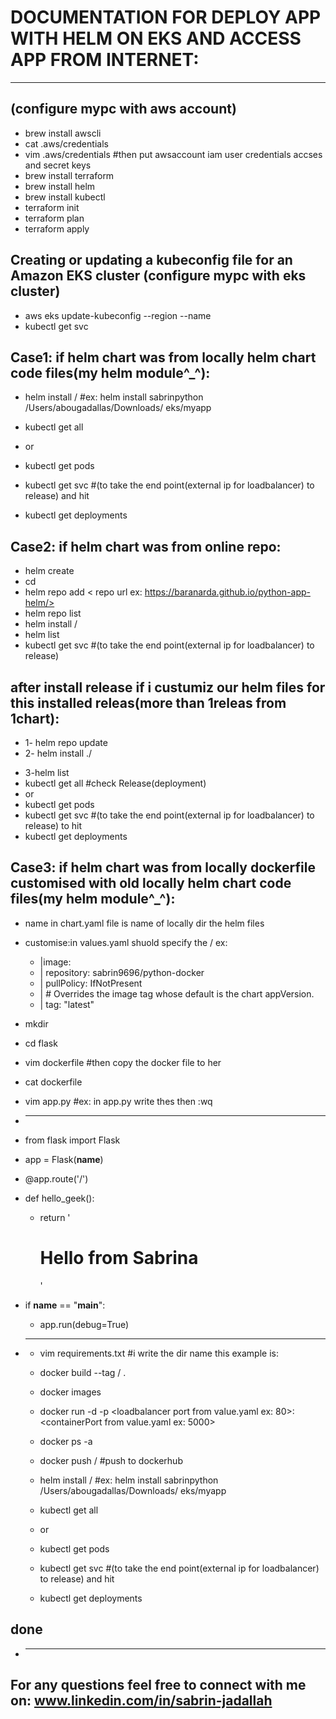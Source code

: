 # DOCUMENTATION FOR DEPLOY APP WITH HELM ON EKS AND ACCESS APP FROM INTERNET:
_______________________________________________________________________________
## (configure mypc with aws account)
* brew install awscli
* cat .aws/credentials
* vim .aws/credentials #then put awsaccount iam user credentials accses and secret keys
* brew install terraform
* brew install helm
* brew install kubectl
* terraform init
* terraform plan 
* terraform apply
## Creating or updating a kubeconfig file for an Amazon EKS cluster (configure mypc with eks cluster)
* aws eks update-kubeconfig --region <region code> --name <cluster name>
* kubectl get svc
## Case1: if helm chart was from locally helm chart code files(my helm module^_^):
 * helm install <ReleaseName> /<helm files dir path> #ex: helm install  sabrinpython  /Users/abougadallas/Downloads/
  eks/myapp

 * kubectl get all
 * or
 * kubectl get pods   
 * kubectl get svc #(to take the end point(external ip for loadbalancer) to release) and hit
 * kubectl get deployments
## Case2: if helm chart was from online repo:
 * helm create <folder name>
 * cd <folder name>
 * helm repo add <reponame>  <  repo url ex: https://baranarda.github.io/python-app-helm/>
 * helm repo list
 * helm install <reponame>/<ReleaseName>
 * helm list
 * kubectl get svc #(to take the end point(external ip for loadbalancer) to release)
 ## after install release if i custumiz our helm files for this installed releas(more than 1releas from 1chart):
   * 1- helm repo update
   * 2- helm install <New ReleaseName> ./<dir name for helm files> 
   * 3-helm list
 * kubectl get all  #check Release(deployment)
 * or
 * kubectl get pods   
 * kubectl get svc #(to take the end point(external ip for loadbalancer) to release) to hit
 * kubectl get deployments
## Case3: if helm chart was from locally dockerfile customised with old locally helm chart code files(my helm module^_^):
* name in chart.yaml file is name of locally dir the helm files
* customise:in values.yaml shuold specify the <dockerhub username ex: sabrin9696>/<image name :ex python-docker> ex:
   * |image:
   * | repository: sabrin9696/python-docker 
   * | pullPolicy: IfNotPresent
   * | # Overrides the image tag whose default is the chart appVersion.
   * | tag: "latest"

 * mkdir <name ex:flask>
 * cd flask
 * vim dockerfile  #then copy the docker file to her
 * cat dockerfile
 * vim app.py  #ex: in app.py write thes then :wq     
 * __________________________________________
  * from flask import Flask                 
  * app = Flask(__name__)                   
                                          
  * @app.route('/')                         
  * def hello_geek():                       
    * return '<h1>Hello from Sabrina</h2>'  
                                             
                                            
  * if __name__ == "__main__":              
    * app.run(debug=True)                   
* __________________________________________
  * vim requirements.txt  #i write the dir name this example is: <flask>
  * docker build --tag <my dockerhub username ex: sabrin9696>/<image name :ex python-docker> .
  * docker images
  * docker run -d -p <loadbalancer port from value.yaml ex: 80>:<containerPort from value.yaml ex: 5000> <image name: python-docker> 
  * docker ps -a
  * docker push <my dockerhub username : sabrin9696>/<image name: python-docker>   #push to dockerhub
  * helm install <ReleaseName> /<helm files dir path> #ex: helm install  sabrinpython  /Users/abougadallas/Downloads/
  eks/myapp

  * kubectl get all
  * or
  * kubectl get pods   
  * kubectl get svc #(to take the end point(external ip for loadbalancer) to release) and hit
  * kubectl get deployments
## done
* ______________________________________________________________________________________________________________
## For any questions feel free to connect with me on: www.linkedin.com/in/sabrin-jadallah













